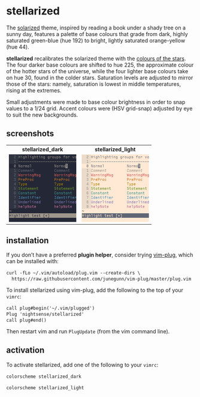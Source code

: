 # stellarized

The [solarized](http://ethanschoonover.com/solarized) theme, inspired by reading a book under a shady tree on a sunny day, features a palette of base colours that grade from dark, highly saturated green-blue (hue 192) to bright, lightly saturated orange-yellow (hue 44).

**stellarized** recalibrates the solarized theme with the [colours of the stars](http://www.vendian.org/mncharity/dir3/starcolor/details.html). The four darker base colours are shifted to hue 225, the approximate colour of the hotter stars of the universe, while the four lighter base colours take on hue 30, found in the colder stars. Saturation levels are adjusted to mirror those of the stars: namely, saturation is lowest in middle temperatures, rising at the extremes.

Small adjustments were made to base colour brightness in order to snap values to a 1/24 grid. Accent colours were (HSV grid-snap) adjusted by eye to suit the new backgrounds.

## screenshots

<table style="text-align:center;font-weight:bold">
<tbody>
<tr>
<td>stellarized_dark</td>
<td>stellarized_light</td>
</tr>
<tr>
<td>
<img src="screenshots/stellarized_dark.png" alt="screenshot of stellarized dark, a theme that paints vim with the colours of the stars" width="180">
</td>
<td>
<img src="screenshots/stellarized_light.png" alt="screenshot of stellarized light, a theme that paints vim with the colours of the stars" width="180">
</td>
</tr>
</tbody>
</table>

## installation

If you don’t have a preferred **plugin helper**, consider trying [vim-plug](https://github.com/junegunn/vim-plug), which can be installed with:

```
curl -fLo ~/.vim/autoload/plug.vim --create-dirs \
  https://raw.githubusercontent.com/junegunn/vim-plug/master/plug.vim
```

To install stellarized using vim-plug, add the following to the top of your `vimrc`:

```
call plug#begin('~/.vim/plugged')
Plug 'nightsense/stellarized'
call plug#end()
```

Then restart vim and run `PlugUpdate` (from the vim command line).

## activation

To activate stellarized, add one of the following to your `vimrc`:

```
colorscheme stellarized_dark
```

```
colorscheme stellarized_light
```
